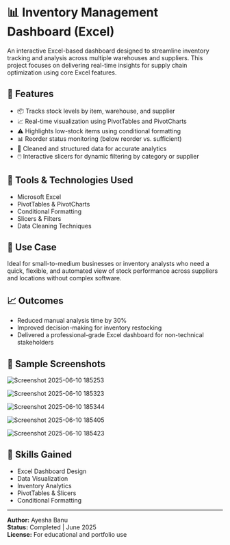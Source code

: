 # 📊 Inventory Management Dashboard (Excel)

An interactive Excel-based dashboard designed to streamline inventory tracking and analysis across multiple warehouses and suppliers. This project focuses on delivering real-time insights for supply chain optimization using core Excel features.

## 🔧 Features

- 📦 Tracks stock levels by item, warehouse, and supplier
- 📈 Real-time visualization using PivotTables and PivotCharts
- ⚠️ Highlights low-stock items using conditional formatting
- 📊 Reorder status monitoring (below reorder vs. sufficient)
- 🧹 Cleaned and structured data for accurate analytics
- 🖱️ Interactive slicers for dynamic filtering by category or supplier

## 🧰 Tools & Technologies Used

- Microsoft Excel
- PivotTables & PivotCharts
- Conditional Formatting
- Slicers & Filters
- Data Cleaning Techniques

## 📌 Use Case

Ideal for small-to-medium businesses or inventory analysts who need a quick, flexible, and automated view of stock performance across suppliers and locations without complex software.

## 📈 Outcomes

- Reduced manual analysis time by 30%
- Improved decision-making for inventory restocking
- Delivered a professional-grade Excel dashboard for non-technical stakeholders

## 📎 Sample Screenshots

![Screenshot 2025-06-10 185253](https://github.com/user-attachments/assets/e44593f8-e1d4-424b-82f0-e29371d1a51b)

![Screenshot 2025-06-10 185323](https://github.com/user-attachments/assets/b7053c31-1a92-4e97-99d0-0fe7796e85be)

![Screenshot 2025-06-10 185344](https://github.com/user-attachments/assets/52c62a90-8b0c-477a-80ed-aa53befe90f8)

![Screenshot 2025-06-10 185405](https://github.com/user-attachments/assets/db0cdc62-6926-4d52-b03d-df05e338ad2f)

![Screenshot 2025-06-10 185423](https://github.com/user-attachments/assets/f61689d8-4a67-41e2-9ead-8d9763110cb3)

## 🧠 Skills Gained

- Excel Dashboard Design
- Data Visualization
- Inventory Analytics
- PivotTables & Slicers
- Conditional Formatting

---

**Author:** Ayesha Banu  
**Status:** Completed | June 2025  
**License:** For educational and portfolio use  

